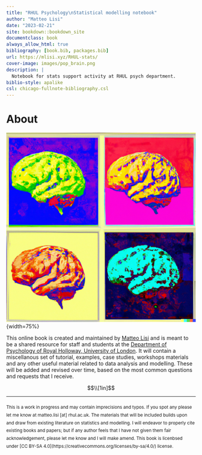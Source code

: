 ```yaml
--- 
title: "RHUL Psychology\nStatistical modelling notebook"
author: "Matteo Lisi"
date: "2023-02-21"
site: bookdown::bookdown_site
documentclass: book
always_allow_html: true
bibliography: [book.bib, packages.bib]
url: https://mlisi.xyz/RHUL-stats/
cover-image: images/pop_brain.png
description: |
  Notebook for stats support activity at RHUL psych department.
biblio-style: apalike
csl: chicago-fullnote-bibliography.csl
---
```


# About

![Pop-art brain according to [Dall-E](https://labs.openai.com/s/Zr8sPS7hl9f6hZRKtQhrbTzO).](images/pop_brain.png){width=75%}

This online book is created and maintained by [Matteo Lisi](https://mlisi.xyz/) and is meant to be a shared resource for staff and students at the [Department of Psychology of Royal Holloway, University of London](https://www.royalholloway.ac.uk/research-and-teaching/departments-and-schools/psychology/). It will contain a miscellanous set of tutorial, examples, case studies, workshops materials and any other useful material related to data analysis and modelling. These will be added and revised over time, based on the most common questions and requests that I receive.

$$\\[1in]$$

---

<sub>
This is a work in progress and may contain imprecisions and typos. If you spot any please let me know at matteo.lisi [at] rhul.ac.uk.
The materials that will be included builds upon and draw from existing literature on statistics and modelling. I will endeavor to properly cite existing books and papers; but if any author feels that I have not given them fair acknowledgement, please let me know and I will make amend. This book is licenbsed under [CC BY-SA 4.0](https://creativecommons.org/licenses/by-sa/4.0/) license.
</sub>





